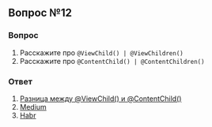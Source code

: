 ## Вопрос №12

### Вопрос 

1) Расскажите про `@ViewChild() | @ViewChildren()`
2) Расскажите про `@ContentChild() | @ContentChildren()`

### Ответ

1) [Разница между @ViewChild() и @ContentChild()](https://angular-ru-interview-questions.vercel.app/angular/Разница_между_%60@ViewChild()%60_и_%60@ContentChild()%60.html#Разница-между-viewchild-и-contentchild)   
2) [Medium](https://gurindernarang.medium.com/accessing-child-component-instances-using-contentchild-and-contentchildren-4af6ebfe7b47)   
3) [Habr](https://habr.com/ru/companies/tbank/articles/737836/)   
